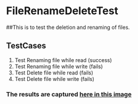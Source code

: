 # FileRenameDeleteTest

##This is to test the deletion and renaming of files.

## TestCases
1) Test Renaming file while read (success)
2) Test Renaming file while write (fails)
3) Test Delete file while read (fails)
4) Test Delete file while write (fails)

### The results are  captured [here in this image](https://github.com/maquebax/FileRenameDeleteTest/blob/master/OpenFileTestResults.png)
